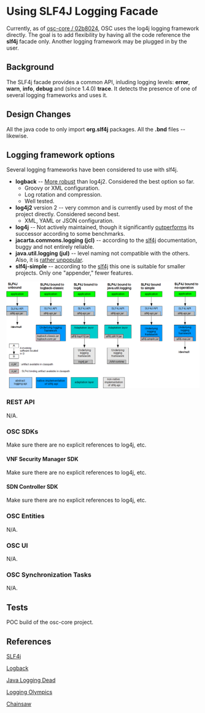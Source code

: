 # Using SLF4J Logging Facade
Currently, as of [osc-core / 02b8024](https://github.com/opensecuritycontroller/osc-core/commit/02b80247faa29b069d2b6082f2e866a2f71b0f20),
OSC uses the log4j logging framework directly. The goal is to add flexibility by having all the code reference 
the **slf4j** facade only. Another logging framework may be plugged in by the user.

## Background

The SLF4j facade provides a common API, inluding logging levels: **error**, **warn**, **info**, **debug** and (since 1.4.0) **trace**. It detects the presence of one of several logging frameworks and uses it. 

## Design Changes
All the java code to only import **org.slf4j** packages. All the **.bnd** files -- likewise. 

## Logging framework options

Several logging frameworks have been considered to use with slf4j. 
- **logback** -- [More robust](https://logback.qos.ch/reasonsToSwitch.html) than log4j2. Considered the best option so far.
  - Groovy or XML configuration.
  - Log rotation and compression.
  - Well tested.
- **log4j2** version 2 -- very common and is currently used by most of the project directly. Considered second best.
  - XML, YAML or JSON configuration.
- **log4j** -- Not actively maintained, though it significantly [outperforms](http://blog.takipi.com/the-logging-olympics-a-race-between-todays-top-5-logging-frameworks/) its successor according to some benchmarks.
- **jacarta.commons.logging (jcl)** -- according to the [slf4j](https://www.slf4j.org/manual.html) documentation, buggy and not entirely reliable.
- **java.util.logging (jul)** -- level naming not compatible with the others. Also, it is [rather unpopular](http://blog.takipi.com/is-standard-java-logging-dead-log4j-vs-log4j2-vs-logback-vs-java-util-logging/).
- **slf4j-simple** -- according to the [slf4j](https://www.slf4j.org/manual.html) this one is suitable for smaller projects. Only one "appender," fewer features.

![](./images/concrete-bindings.png)

### REST API 
N/A.

### OSC SDKs
Make sure there are no explicit references to log4j, etc.

#### VNF Security Manager SDK
Make sure there are no explicit references to log4j, etc.

#### SDN Controller SDK
Make sure there are no explicit references to log4j, etc.

### OSC Entities 
N/A.

### OSC UI
N/A.

### OSC Synchronization Tasks
N/A.

## Tests
POC build of the osc-core project.

## References
[SLF4j](https://www.slf4j.org/manual.html)

[Logback](https://logback.qos.ch/index.html)

[Java Logging Dead](http://blog.takipi.com/is-standard-java-logging-dead-log4j-vs-log4j2-vs-logback-vs-java-util-logging/)

[Logging Olympics](http://blog.takipi.com/the-logging-olympics-a-race-between-todays-top-5-logging-frameworks/)

[Chainsaw](https://logging.apache.org/chainsaw/)

